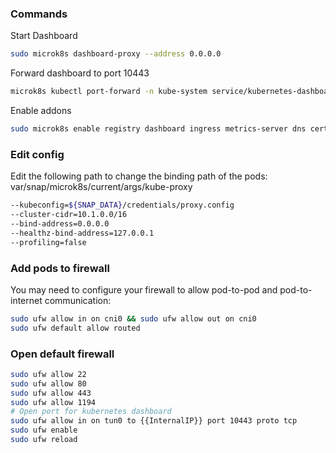 ### Commands
Start Dashboard
```bash
sudo microk8s dashboard-proxy --address 0.0.0.0
```
Forward dashboard to port 10443
```bash
microk8s kubectl port-forward -n kube-system service/kubernetes-dashboard 10443:443
```

Enable addons
```bash
sudo microk8s enable registry dashboard ingress metrics-server dns cert-manager
```

### Edit config
Edit the following path to change the binding path of the pods:\
var/snap/microk8s/current/args/kube-proxy
```bash
--kubeconfig=${SNAP_DATA}/credentials/proxy.config
--cluster-cidr=10.1.0.0/16
--bind-address=0.0.0.0
--healthz-bind-address=127.0.0.1
--profiling=false
```

### Add pods to firewall
You may need to configure your firewall to allow pod-to-pod and pod-to-internet communication:
```bash
sudo ufw allow in on cni0 && sudo ufw allow out on cni0
sudo ufw default allow routed
```

### Open default firewall
```bash
sudo ufw allow 22
sudo ufw allow 80
sudo ufw allow 443
sudo ufw allow 1194
# Open port for kubernetes dashboard
sudo ufw allow in on tun0 to {{InternalIP}} port 10443 proto tcp
sudo ufw enable
sudo ufw reload
```